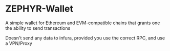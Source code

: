 # ZEPHYR-Wallet
A simple wallet for Ethereum and EVM-compatible chains that grants one the ability to send transactions

Doesn't send any data to infura, provided you use the correct RPC, and use a VPN/Proxy
